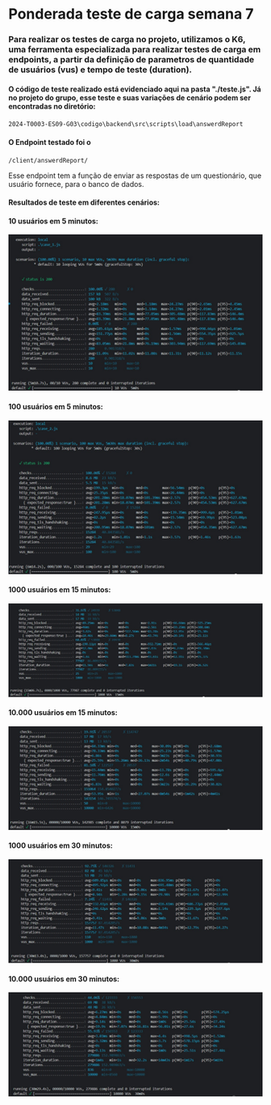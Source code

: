 # Ponderada teste de carga semana 7

### Para realizar os testes de carga no projeto, utilizamos o K6, uma ferramenta especializada para realizar testes de carga em endpoints, a partir da definição de parametros de quantidade de usuários (vus) e tempo de teste (duration).

#### O código de teste realizado está evidenciado aqui na pasta "./teste.js". Já no projeto do grupo, esse teste e suas variações de cenário podem ser encontradas no diretório:

~~~
2024-T0003-ES09-G03\codigo\backend\src\scripts\load\answerdReport
~~~

#### O Endpoint testado foi o 
~~~
/client/answerdReport/
~~~
Esse endpoint tem a função de enviar as respostas de um questionário, que usuário fornece, para o banco de dados.

#### Resultados de teste em diferentes cenários:


#### 10 usuários em 5 minutos:
<img src ="assets\k6-aR-case1.jpeg">

#### 100 usuários em 5 minutos:
<img src ="assets\k6-aR-case2.jpeg">

#### 1000 usuários em 15 minutos:
<img src ="assets\k6-aR-case3.jpeg">

#### 10.000 usuários em 15 minutos:
<img src ="assets\k6-aR-case4.jpeg">

#### 1000 usuários em 30 minutos:
<img src ="assets\k6-aR-case5.jpeg">

#### 10.000 usuários em 30 minutos:
<img src ="assets\k6-aR-case6.jpeg">